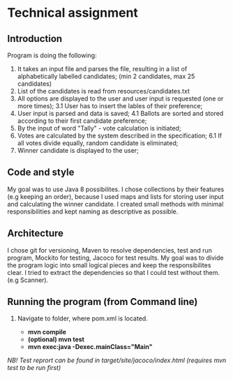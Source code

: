 # Technical assignment

## Introduction ##

Program is doing the following:
1. It takes an input file and parses the file, resulting in a list of alphabetically labelled candidates; (min 2 candidates, max 25 candidates)
2. List of the candidates is read from resources/candidates.txt
3. All options are displayed to the user and user input is requested (one or more times);
  3.1 User has to insert the lables of their preference;
4. User input is parsed and data is saved;
  4.1 Ballots are sorted and stored according to their first candidate preference;
5. By the input of word "Tally" - vote calculation is initiated;
6. Votes are calculated by the system described in the specification;
  6.1 If all votes divide equally, random candidate is eliminated;
7. Winner candidate is displayed to the user;

## Code and style ##

My goal was to use Java 8 possibilites. I chose collections by their features (e.g keeping an order), because I used maps and lists for storing user input and calculating the winner candidate. I created small methods with minimal responsibilities and kept naming as descriptive as possible.

## Architecture ##

I chose git for versioning, Maven to resolve dependencies, test and run program, Mockito for testing, Jacoco for test results. My goal was to divide the program logic into small logical pieces and keep the responsibilites clear. I tried to extract the dependencies so that I could test without them. (e.g Scanner). 

## Running the program (from Command line) ##

1. Navigate to folder, where pom.xml is located.

    * **mvn compile**
    * **(optional) mvn test**
    * **mvn exec:java -Dexec.mainClass="Main"**

_NB! Test reprort can be found in target/site/jacoco/index.html (requires mvn test to be run first)_

